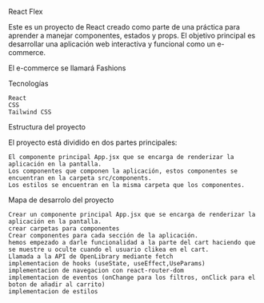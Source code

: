 React Flex

Este es un proyecto de React creado como parte de una práctica para aprender a manejar componentes, estados y props. El objetivo principal es desarrollar una aplicación web interactiva y funcional como un e-commerce.

El e-commerce se llamará Fashions

Tecnologías

    React
    CSS
    Tailwind CSS

Estructura del proyecto

El proyecto está dividido en dos partes principales:

    El componente principal App.jsx que se encarga de renderizar la aplicación en la pantalla.
    Los componentes que componen la aplicación, estos componentes se encuentran en la carpeta src/components.
    Los estilos se encuentran en la misma carpeta que los componentes.

Mapa de desarrolo del proyecto

    Crear un componente principal App.jsx que se encarga de renderizar la aplicación en la pantalla.
    crear carpetas para componentes
    Crear componentes para cada sección de la aplicación.
    hemos empezado a darle funcionalidad a la parte del cart haciendo que se muestre u oculte cuando el usuario clikea en el cart.
    Llamada a la API de OpenLibrary mediante fetch
    implementacion de hooks (useState, useEffect,UseParams)
    implementacion de navegacion con react-router-dom
    implementacion de eventos (onChange para los filtros, onClick para el boton de añadir al carrito)
    implementacion de estilos
